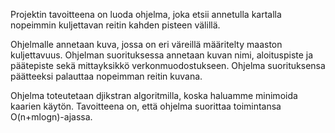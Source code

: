 Projektin tavoitteena on luoda ohjelma, joka etsii annetulla kartalla nopeimmin kuljettavan reitin kahden pisteen välillä.

Ohjelmalle annetaan kuva, jossa on eri väreillä määritelty maaston kuljettavuus. Ohjelman suorituksessa annetaan kuvan nimi, aloituspiste ja päätepiste sekä mittayksikkö verkonmuodostukseen.
Ohjelma suorituksensa päätteeksi palauttaa nopeimman reitin kuvana.

Ohjelma toteutetaan djikstran algoritmilla, koska haluamme minimoida kaarien käytön. Tavoitteena on, että ohjelma suorittaa toimintansa O(n+mlogn)-ajassa.